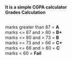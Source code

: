 <b> It is a simple CGPA calculator </b>
<br>
<b> Grades Calculation </b>

<br>
marks greater than 87 = <b>A</b> 
<br>
marks <= 87 and > 80 = <b>B+</b>
<br>
marks <= 80 and > 73 = <b>B</b>
<br>
marks <= 73 and > 66 = <b>C+</b>
<br>
marks <= 66 and > 60 = <b>C</b>
<br>
marks < 60 = <b>Fail</b>
